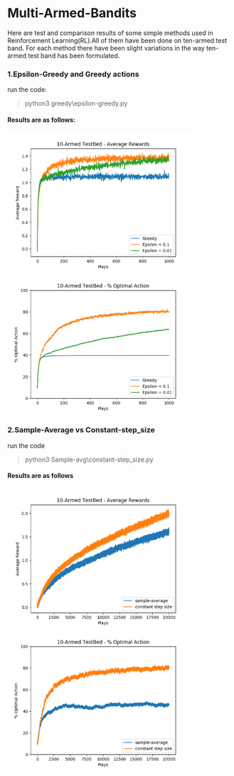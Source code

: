 # Multi-Armed-Bandits

Here are test and comparison results of some simple methods used in Reinforcement Learning(RL).All of them have been done on ten-armed test band.
For each method there have been slight variations in the way  ten-armed test band has been formulated.</br>

### 1.Epsilon-Greedy and Greedy actions

run the code:
>python3 greedy\\epsilon-greedy.py

#### Results are as follows: 

<img src="result_images/Figure_4.png" alt="drawing" width="420"/><img src="result_images/Figure_3.png" alt="drawing" width="420"/>


### 2.Sample-Average vs Constant-step_size

run the code
>python3 Sample-avg\\constant-step_size.py

#### Results are as follows

<img src="result_images/Figure_1.png" alt="drawing" width="420"/><img src="result_images/Figure_2.png" alt="drawing" width="420"/>
